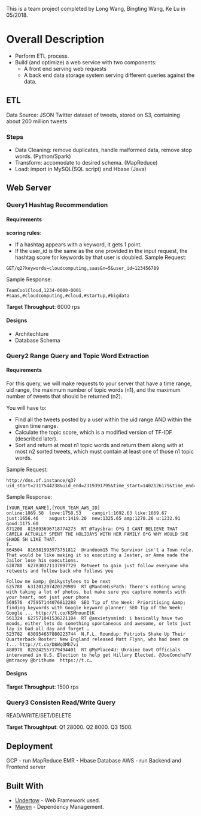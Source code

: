 This is a team project completed by Long Wang, Bingting Wang, Ke Lu in 05/2018.
# Overall Description
* Perform ETL process.
* Build (and optimize) a web service with two components:
  - A front end serving web requests 
  - A back end data storage system serving different queries against the data.
## ETL
Data Source: JSON Twitter dataset of tweets, stored on S3, containing about 200 million tweets
### Steps
* Data Cleaning: remove duplicates, handle malformed data, remove stop words. (Python/Spark)
* Transform: accomodate to desired schema. (MapReduce)
* Load: import in MySQL(SQL script) and Hbase (Java)
## Web Server
### Query1 Hashtag Recommendation
#### Requirements
**scoring rules**:
* If a hashtag appears with a keyword, it gets 1 point. 
* If the user_id is the same as the one provided in the input request, the hashtag score for keywords by that user is doubled.
Sample Request:
```
GET/q2?keywords=cloudcomputing,saas&n=5&user_id=123456789
```
Sample Response:
```
TeamCoolCloud,1234-0000-0001
#saas,#cloudcomputing,#cloud,#startup,#bigdata
```
**Target Throughput**: 6000 rps
#### Designs
* Architechture
* Database Schema

### Query2 Range Query and Topic Word Extraction
#### Requirements
For this query, we will make requests to your server that have a time range, uid range, the maximum number of topic words (n1), and the maximum number of tweets that should be returned (n2).

You will have to:

* Find all the tweets posted by a user within the uid range AND within the given time range. 
* Calculate the topic score, which is a modified version of TF-IDF (described later).
* Sort and return at most n1 topic words and return them along with at most n2 sorted tweets, which must contain at least one of those n1 topic words.

Sample Request:
```
http://dns.of.instance/q3?uid_start=2317544238&uid_end=2319391795&time_start=1402126179&time_end=1484854251&n1=10&n2=8
```
Sample Response:
```
[YOUR_TEAM_NAME],[YOUR_TEAM_AWS_ID]
online:1869.58  love:1758.53    camgirl:1692.63 like:1669.67    just:1656.46    august:1419.20  new:1325.65 amp:1270.26 u:1232.91   good:1175.60
871208  815093696718774273  RT @Taysbra: O*G I CANT BELIEVE THAT CAMILA ACTUALLY SPENT THE HOLIDAYS WITH HER FAMILY O*G WHY WOULD SHE SHADE 5H LIKE THAT.
T…
864504  816381993973751812  @randoom15 The Survivor isn't a Town role. That would be like making it so executing a Jester, or Amne made the Jailor lose his executions.
628780  627830371137097729  Retweet to gain just follow everyone who retweets and follow back who follows you

Follow me &amp; @nikystylees to be next
625788  631201207420329989  RT @ManOnHisPath: There's nothing wrong with taking a lot of photos, but make sure you capture moments with your heart, not just your phone
569576  475957144076812288  SEO Tip of the Week: Prioritising &amp; finding keywords with Google keyword planner: SEO Tip of the Week: Google ... http://t.co/KSMnounEtK
561324  627571041536221184  RT @anxietysmind: i basically have two moods, either lets do something spontaneous and awesome, or lets just lay in bad all day and forget …
523782  630954657880223744  N.F.L. Roundup: Patriots Shake Up Their Quarterback Roster: New England released Matt Flynn, who had been on t... http://t.co/D8WqOMh7vi
488978  820242557179494401  RT @MyPlace4U: Ukraine Govt Officials intervened in U.S. Election to help get Hillary Elected. @JoeConchaTV @mtracey @brithume  https://t.c…
```
#### Designs

**Target Throughput**: 1500 rps

### Query3 Consisten Read/Write Query
READ/WRITE/SET/DELETE

**Target Throughtput**:
Q1 28000.
Q2 8000.
Q3 1500.

## Deployment
GCP - run MapReduce
EMR - Hbase Database
AWS - run Backend and Frontend server

## Built With
* [Undertow](http://undertow.io/) - Web Framework used.
* [Maven](https://maven.apache.org/) - Dependency Management.


